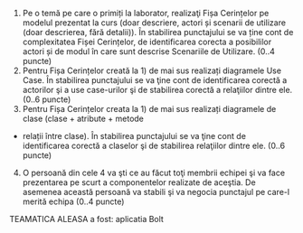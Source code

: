 1) Pe o temă pe care o primiți la laborator, realizaţi Fișa Cerințelor pe modelul prezentat la curs (doar
descriere, actori și scenarii de utilizare (doar descrierea, fără detalii)). În stabilirea punctajului se va
ține cont de complexitatea Fișei Cerințelor, de identificarea corecta a posibililor actori și de modul în
care sunt descrise Scenariile de Utilizare. (0..4 puncte)
2) Pentru Fișa Cerințelor creată la 1) de mai sus realizați diagramele Use Case. În stabilirea punctajului
se va ţine cont de identificarea corectă a actorilor şi a use case-urilor şi de stabilirea corectă a
relaţiilor dintre ele. (0..6 puncte)
3) Pentru Fișa Cerințelor creata la 1) de mai sus realizați diagramele de clase (clase + atribute + metode
+ relații între clase). În stabilirea punctajului se va ţine cont de identificarea corectă a claselor şi de
stabilirea relaţiilor dintre ele. (0..6 puncte)
4) O persoană din cele 4 va şti ce au făcut toţi membrii echipei şi va face prezentarea pe scurt a
componentelor realizate de aceştia. De asemenea această persoană va stabili şi va negocia punctajul
pe care-l merită echipa (0..4 puncte)

TEAMATICA ALEASA a fost: aplicatia Bolt
